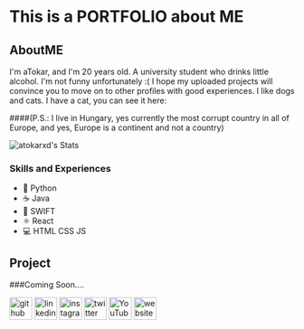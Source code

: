 # This is a PORTFOLIO about ME

## AboutME
I'm aTokar, and I'm 20 years old. A university student who drinks little alcohol. I'm not funny unfortunately :(
I hope my uploaded projects will convince you to move on to other profiles with good experiences. I like dogs and cats. I have a cat, you can see it here:

####(P.S.: I live in Hungary, yes currently the most corrupt country in all of Europe, and yes, Europe is a continent and not a country)

![atokarxd's Stats](https://github-readme-stats.vercel.app/api?username=atokarxd&theme=nord&show_icons=true&hide_border=true&count_private=true)

### Skills and Experiences
* 🐍 Python
* ☕ Java
* 🦅 SWIFT
* ⚛ React
* 💻 HTML CSS JS

## Project
###Coming Soon....

[<img src='https://cdn.jsdelivr.net/npm/simple-icons@3.0.1/icons/github.svg' alt='github' height='40'>](https://github.com/atokarxd)  [<img src='https://cdn.jsdelivr.net/npm/simple-icons@3.0.1/icons/linkedin.svg' alt='linkedin' height='40'>](https://www.linkedin.com/in/steven-tokar-a85a17267/)  [<img src='https://cdn.jsdelivr.net/npm/simple-icons@3.0.1/icons/instagram.svg' alt='instagram' height='40'>](https://www.instagram.com/nox._.lol/)  [<img src='https://cdn.jsdelivr.net/npm/simple-icons@3.0.1/icons/twitter.svg' alt='twitter' height='40'>](https://twitter.com/atokarxddd)  [<img src='https://cdn.jsdelivr.net/npm/simple-icons@3.0.1/icons/youtube.svg' alt='YouTube' height='40'>](https://www.youtube.com/channel/tix5040)  [<img src='https://cdn.jsdelivr.net/npm/simple-icons@3.0.1/icons/icloud.svg' alt='website' height='40'>](www.jump.com)  
